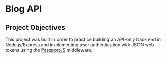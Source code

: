 # Blog API

## Project Objectives

This project was built in order to practice building an API-only back end in Node.js/Express and implementing user authentication with JSON web tokens using the [PassportJS](https://www.passportjs.org/) middleware.
